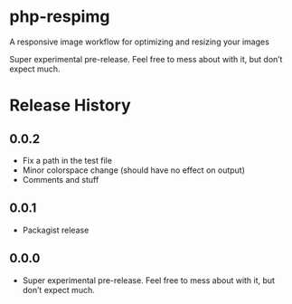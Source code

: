 # php-respimg

A responsive image workflow for optimizing and resizing your images

Super experimental pre-release. Feel free to mess about with it, but don’t expect much.

# Release History

## 0.0.2

* Fix a path in the test file
* Minor colorspace change (should have no effect on output)
* Comments and stuff

## 0.0.1

* Packagist release

## 0.0.0

* Super experimental pre-release. Feel free to mess about with it, but don’t expect much.